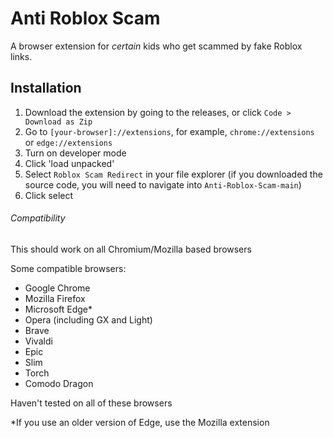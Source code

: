 # Anti Roblox Scam
A browser extension for *certain* kids who get scammed by fake Roblox links.

## Installation

1. Download the extension by going to the releases, or click `Code > Download as Zip`
2. Go to `[your-browser]://extensions`, for example, `chrome://extensions` or `edge://extensions`
3. Turn on developer mode
4. Click 'load unpacked'
5. Select `Roblox Scam Redirect` in your file explorer (if you downloaded the source code, you will need to navigate into `Anti-Roblox-Scam-main`)
6. Click select

###### Compatibility

This should work on all Chromium/Mozilla based browsers

Some compatible browsers:
- Google Chrome
- Mozilla Firefox
- Microsoft Edge*
- Opera (including GX and Light)
- Brave
- Vivaldi
- Epic
- Slim
- Torch
- Comodo Dragon

Haven't tested on all of these browsers

\*If you use an older version of Edge, use the Mozilla extension
